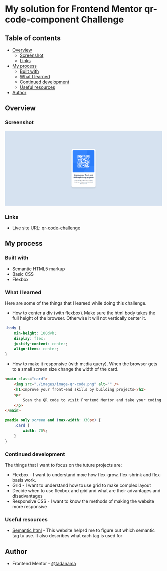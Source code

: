 # My solution for Frontend Mentor qr-code-component Challenge

## Table of contents

- [Overview](#overview)
  - [Screenshot](#screenshot)
  - [Links](#links)
- [My process](#my-process)
  - [Built with](#built-with)
  - [What I learned](#what-i-learned)
  - [Continued development](#continued-development)
  - [Useful resources](#useful-resources)
- [Author](#author)

## Overview

### Screenshot

![Project screenshot](./images/project-screenshot.png)

### Links

- Live site URL: [qr-code-challenge](https://tadanama.github.io/qr-code-component-main/)

## My process

### Built with

- Semantic HTML5 markup
- Basic CSS
- Flexbox

### What I learned

Here are some of the things that I learned while doing this challenge.

- How to center a div (with flexbox). Make sure the html body takes the full height of the browser. Otherwise it will not vertically center it.

```css
.body {
	min-height: 100dvh;
	display: flex;
	justify-content: center;
	align-items: center;
}
```

- How to make it responsive (with media query). When the browser gets to a small screen size change the width of the card.

```html
<main class="card">
	<img src="./images/image-qr-code.png" alt="" />
	<h1>Improve your front-end skills by building projects</h1>
	<p>
		Scan the QR code to visit Frontend Mentor and take your coding skills to the next level
	</p>
</main>
```

```css
@media only screen and (max-width: 330px) {
	.card {
		width: 70%;
	}
}
```

### Continued development

The things that i want to focus on the future projects are:

- Flexbox - I want to understand more how flex-grow, flex-shrink and flex-basis work.
- Grid - I want to understand how to use grid to make complex layout
- Decide when to use flexbox and grid and what are their advantages and disadvantages
- Responsive CSS - I want to know the methods of making the website more responsive

### Useful resources

- [Semantic html](https://www.w3schools.com/html/html5_semantic_elements.asp) - This website helped me to figure out which semantic tag tu use. It also describes what each tag is used for

## Author

- Frontend Mentor - [@tadanama](https://www.frontendmentor.io/profile/tadanama)
